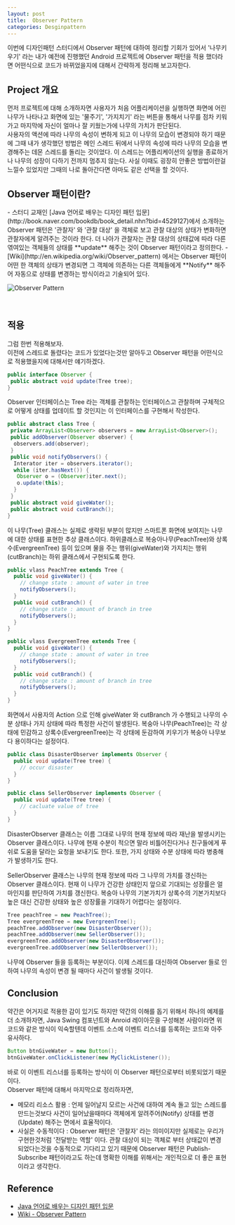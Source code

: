 ```yaml
---
layout: post
title:  Observer Pattern
categories: Desginpattern
---
```


이번에 디자인패턴 스터디에서 Observer 패턴에 대하여 정리할 기회가 있어서 '나무키우기' 라는 내가 예전에 진행했던 Android 프로젝트에 Observer 패턴을 적용 했더라면 어떤식으로 코드가 바뀌었을지에 대해서 간략하게 정리해 보고자한다.

<h2>Project 개요</h2>
먼저 프로젝트에 대해 소개하자면 사용자가 처음 어플리케이션을 실행하면 화면에 어린 나무가 나타나고 화면에 있는 '물주기', '가지치기' 라는 버튼을 통해서 나무를 점차 키워가고 마지막에 자신이 얼마나 잘 키웠는가에 나무의 가치가 판단된다.
<br>
사용자의 액션에 따라 나무의 속성이 변하게 되고 이 나무의 모습이 변경되야 하기 때문에 그때 내가 생각했던 방법은 메인 스레드 뒤에서 나무의 속성에 따라 나무의 모습을 변경해주는 데몬 스레드를 돌리는 것이었다. 이 스레드는 어플리케이션의 실행을 종료하거나 나무의 성장이 다하기 전까지 멈추지 않는다. 사실 이때도 굉장히 안좋은 방법이란걸 느낄수 있었지만 그때의 나로 돌아간다면 아마도 같은 선택을 할 것이다. 


<h2>Observer 패턴이란?</h2>
- 스터디 교재인 [Java 언어로 배우는 디자인 패턴 입문](http://book.naver.com/bookdb/book_detail.nhn?bid=4529127)에서 소개하는 Observer 패턴은 '관찰자' 와 '관찰 대상' 을 객체로 보고 관찰 대상의 상태가 변화하면 관찰자에게 알려주는 것이라 한다. 더 나아가 관찰자는 관찰 대상의 상태값에 따라 다른 엮여있는 객체들의 상태를 **update** 해주는 것이 Observer 패턴이라고 정의한다.
- [Wiki](http://en.wikipedia.org/wiki/Observer_pattern) 에서는 Observer 패턴이 어떤 한 객체의 상태가 변경되면 그 객체에 의존하는 다른 객체들에게 **Notify** 해주어 자동으로 상태를 변경하는 방식이라고 기술되어 있다.


![Observer Pattern](http://upload.wikimedia.org/wikipedia/commons/thumb/8/8d/Observer.svg/854px-Observer.svg.png "출처: http://en.wikipedia.org/wiki/Observer_pattern")

<br>
<h2>적용</h2>
그럼 한번 적용해보자. <br>
이전에 스레드로 돌렸다는 코드가 있었다는것만 알아두고 Observer 패턴을 어떤식으로 적용했을지에 대해서만 얘기하겠다. 

```java
public interface Observer {
 public abstract void update(Tree tree);
}
```

Observer 인터페이스는 Tree 라는 객체를 관찰하는 인터페이스고 관찰하며 구체적으로 어떻게 상태를 업데이트 할 것인지는 이 인터페이스를 구현해서 작성한다. <br>

```java
public abstract class Tree {
 private ArrayList<Observer> observers = new ArrayList<Observer>();
 public addObserver(Observer observer) {
  observers.add(observer);
 }
 public void notifyObservers() {
  Interator iter = observers.iterator();
  while (iter.hasNext()) {
   Observer o = (Observer)iter.next();
   o.update(this);
  }
 }
 public abstract void giveWater();
 public abstract void cutBranch();
}
```

이 나무(Tree) 클래스는 실제로 생략된 부분이 많지만 스마트폰 화면에 보여지는 나무에 대한 상태를 표현한 추상 클래스이다. 하위클래스로 복숭아나무(PeachTree)와 상록수(EvergreenTree) 등이 있으며 물을 주는 행위(giveWater)와 가지치는 행위(cutBranch)는 하위 클래스에서 구현되도록 한다. <br>

```java
public vlass PeachTree extends Tree {
  public void giveWater() {
    // change state : amount of water in tree
    notifyObservers();
  }
  public void cutBranch() {
    // change state : amount of branch in tree
    notifyObservers();
  }
}

public vlass EvergreenTree extends Tree {
  public void giveWater() {
    // change state : amount of water in tree
    notifyObservers();
  }
  public void cutBranch() {
    // change state : amount of branch in tree
    notifyObservers();
  }
}
```

화면에서 사용자의 Action 으로 인해 giveWater 와 cutBranch 가 수행되고 나무의 수분 상태나 가지 상태에 따라 특정한 사건이 발생된다. 복숭아 나무(PeachTree)는 각 상태에 민감하고 상록수(EvergreenTree)는 각 상태에 둔감하여 키우기가 복숭아 나무보다 용이하다는 설정이다. <br>

```java
public class DisasterObserver implements Observer {
  public void update(Tree tree) {
    // occur disaster
  }
}

public class SellerObserver implements Observer {
  public void update(Tree tree) {
    // cacluate value of tree
  }
}
```

DisasterObserver 클래스는 이름 그대로 나무의 현재 정보에 따라 재난을 발생시키는 Observer 클래스이다. 나무에 현재 수분이 적으면 말라 비틀어진다거나 친구들에게 푸쉬로 도움을 달라는 요청을 보내기도 한다. 또한, 가지 상태와 수분 상태에 따라 병충해가 발생하기도 한다.

SellerObserver 클래스는 나무의 현재 정보에 따라 그 나무의 가치를 갱신하는 Observer 클래스이다. 현재 이 나무가 건강한 상태인지 앞으로 기대되는 성장률은 얼마인지를 판단하여 가치를 갱신한다. 복숭아 나무의 기본가치가 상록수의 기본가치보다 높은 대신 건강한 상태와 높은 성장률을 기대하기 어렵다는 설정이다. <br>

```java
Tree peachTree = new PeachTree();
Tree evergreenTree = new EvergreenTree();
peachTree.addObserver(new DisasterObserver());
peachTree.addObserver(new SellerObserver());
evergreenTree.addObserver(new DisasterObserver());
evergreenTree.addObserver(new SellerObserver());
```

나무에 Observer 들을 등록하는 부분이다. 이제 스레드를 대신하여 Observer 들로 인하여 나무의 속성이 변경 될 때마다 사건이 발생될 것이다. <br>

<h2>Conclusion</h2>
약간은 어거지로 적용한 감이 있기도 하지만 약간의 이해를 돕기 위해서 하나의 예제를 더 소개하자면, Java Swing 컴포넌트와 Anroid  레이아웃을 구성해본 사람이라면 위 코드와 같은 방식이 익숙할텐데 이벤트 소스에 이벤트 리스너를 등록하는 코드와 아주 유사하다. <br>

```java
Button btnGiveWater = new Button();
btnGiveWater.onClickListener(new MyClickListener());
```

바로 이 이벤트 리스너를 등록하는 방식이 이 Observer 패턴으로부터 비롯되었기 때문이다.
<br>
Observer 패턴에 대해서 마지막으로 정리하자면,

- 메모리 리소스 활용 : 언제 일어날지 모르는 사건에 대하여 계속 돌고 있는 스레드를 만드는것보다 사건이 일어났을때마다 객체에게 알려주어(Notify) 상태를 변경(Update) 해주는 면에서 효율적이다. 
- 사실은 수동적이다 : Observer 패턴은 '관찰자' 라는 의미이지만 실제로는 우리가 구현한것처럼 '전달받는 역할' 이다. 관찰 대상이 되는 객체로 부터 상태값이 변경 되었다는것을 수동적으로 기다리고 있기 때문에 Observer 패턴은 Publish-Subscribe 패턴이라고도 하는데 명확한 이해를 위해서는 개인적으로 더 좋은 표현이라고 생각한다. <br>

<h2>Reference</h2>

 - [Java 언어로 배우는 디자인 패턴 입문](http://book.naver.com/bookdb/book_detail.nhn?bid=4529127)
 - [Wiki - Observer Pattern](http://en.wikipedia.org/wiki/Observer_pattern)
